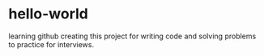 # hello-world
learning github
creating this project for writing code and solving problems to practice for interviews.
